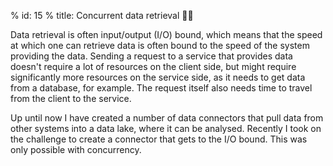 % id: 15
% title: Concurrent data retrieval 🤹‍♂️

Data retrieval is often input/output (I/O) bound, which means that the speed at which one can retrieve data is often bound to the speed of the system providing the data. Sending a request to a service that provides data doesn't require a lot of resources on the client side, but might require significantly more resources on the service side, as it needs to get data from a database, for example. The request itself also needs time to travel from the client to the service.

Up until now I have created a number of data connectors that pull data from other systems into a data lake, where it can be analysed. Recently I took on the challenge to create a connector that gets to the I/O bound. This was only possible with concurrency.

<pre class="mermaid">
  
</pre>
